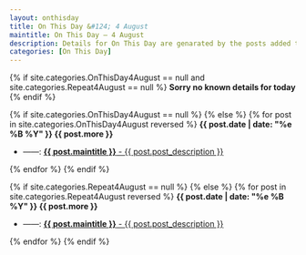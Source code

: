 ```yaml
---
layout: onthisday
title: On This Day &#124; 4 August
maintitle: On This Day — 4 August
description: Details for On This Day are genarated by the posts added to the website so the content is subject to changes/updates over time.
categories: [On This Day]
---
```


{% if site.categories.OnThisDay4August == null and site.categories.Repeat4August == null %}
<strong>Sorry no known details for today</strong>
{% endif %}

{% if site.categories.OnThisDay4August == null %}
{% else %}
{% for post in site.categories.OnThisDay4August reversed %}
<strong>{{ post.date | date: "%e %B %Y" }} {{ post.more }}</strong>
<ul>
<li> ——: <a href="{{ post.url }}"><strong>{{ post.maintitle }}</strong> - {{ post.post_description }}</a></li>
</ul>
{% endfor %}
{% endif %}

{% if site.categories.Repeat4August == null %}
{% else %}
{% for post in site.categories.Repeat4August reversed %}
<strong>{{ post.date | date: "%e %B %Y" }} {{ post.more }}</strong>
<ul>
<li> ——: <a href="{{ post.url }}"><strong>{{ post.maintitle }}</strong> - {{ post.post_description }}</a></li>
</ul>
{% endfor %}
{% endif %}

